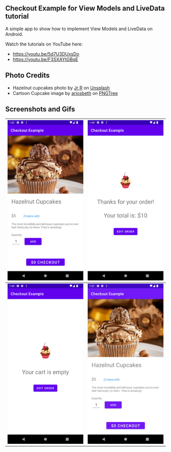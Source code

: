 ## Checkout Example for View Models and LiveData tutorial
A simple app to show how to implement View Models and LiveData on Android.

Watch the tutorials on YouTube here:

- https://youtu.be/5d7U3DUxsDo
- https://youtu.be/F3SXAYtGBqE

## Photo Credits
- Hazelnut cupcakes photo by [Jr R](https://unsplash.com/@wachalala?utm_source=unsplash&utm_medium=referral&utm_content=creditCopyText) on [Unsplash](https://unsplash.com/photos/90HdOlGbjck?utm_source=unsplash&utm_medium=referral&utm_content=creditCopyText)
- Cartoon Cupcake image by [ariosbeth](https://pngtree.com/freepng/cartoon-cupcake-for-birthday-decoration_5314854.html) on [PNGTree](https://pngtree.com/)

## Screenshots and Gifs
| <img src="./screenshots/product-detail-fragment.png" width=300> |<img src="./screenshots/shopping-cart-fragment.png" width=300>|
|-----------------------------------------------------------------| --- |
| <img src="./screenshots/empty_cart.png" width=300>              |<img src="./screenshots/checkout-example.gif" width=300>|
